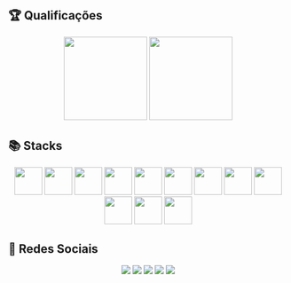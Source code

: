 ## 🏆 Qualificações
<div align="center">
  <img height="150em" src="https://github-readme-stats.vercel.app/api?username=Rian-Freitas&show_icons=true&theme=radical&include_all_commits=true&count_private=true"/>
  <img height="150em" src="https://github-readme-stats.vercel.app/api/top-langs/?username=Rian-Freitas&layout=compact&langs_count=4&theme=radical"/>
</div>
  
## 📚 Stacks
  
<div align="center">
  <img height=50em src="https://cdn.jsdelivr.net/gh/devicons/devicon/icons/python/python-original-wordmark.svg" />
  <img height=50em src="https://cdn.jsdelivr.net/gh/devicons/devicon/icons/django/django-original.svg" />
  <img height=50em src="https://cdn.jsdelivr.net/gh/devicons/devicon/icons/r/r-original.svg" />
  <img height=50em src="https://cdn.jsdelivr.net/gh/devicons/devicon/icons/mongodb/mongodb-original-wordmark.svg" />
  <img height=50em src="https://cdn.jsdelivr.net/gh/devicons/devicon/icons/mysql/mysql-original-wordmark.svg" />
  <img height=50em src="https://cdn.jsdelivr.net/gh/devicons/devicon/icons/amazonwebservices/amazonwebservices-plain-wordmark.svg" />
  <img height=50em src="https://cdn.jsdelivr.net/gh/devicons/devicon/icons/javascript/javascript-original.svg" />
  <img height=50em src="https://cdn.jsdelivr.net/gh/devicons/devicon/icons/git/git-plain-wordmark.svg" />
  <img height=50em src="https://cdn.jsdelivr.net/gh/devicons/devicon/icons/bootstrap/bootstrap-original.svg" />
  <img height=50em src="https://cdn.jsdelivr.net/gh/devicons/devicon/icons/css3/css3-original.svg" />
  <img height=50em src="https://cdn.jsdelivr.net/gh/devicons/devicon/icons/html5/html5-original.svg" />
  <img height=50em src='https://selenium-python.readthedocs.io/_static/logo.png' />
</div>

## 💬 Redes Sociais

<div align="center"> 
  <a href="https://instagram.com/batata.freitas" target="_blank"><img src="https://img.shields.io/badge/-Instagram-%23E4405F?style=for-the-badge&logo=instagram&logoColor=white" target="_blank"></a>
  <a href = "mailto:rianfreitassilva@gmail.com"><img src="https://img.shields.io/badge/-Gmail-%23333?style=for-the-badge&logo=gmail&logoColor=white" target="_blank"></a>
  <a href="https://www.linkedin.com/in/rian-freitas-da-silva-5ba66418a/" target="_blank"><img src="https://img.shields.io/badge/-LinkedIn-%230077B5?style=for-the-badge&logo=linkedin&logoColor=white" target="_blank"></a> 
 	<a href="https://t.me/rian_freitas" target="_blank"><img src="https://img.shields.io/badge/Telegram-2CA5E0?style=for-the-badge&logo=telegram&logoColor=white" target="_blank"></a>
  <a href="https://discordapp.com/users/432627765590753301" target="_blank"><img src="https://img.shields.io/badge/Discord-7289DA?style=for-the-badge&logo=discord&logoColor=white" target="_blank"></a>
 </div>
